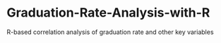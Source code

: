 # Graduation-Rate-Analysis-with-R
R-based correlation analysis of graduation rate and other key variables
